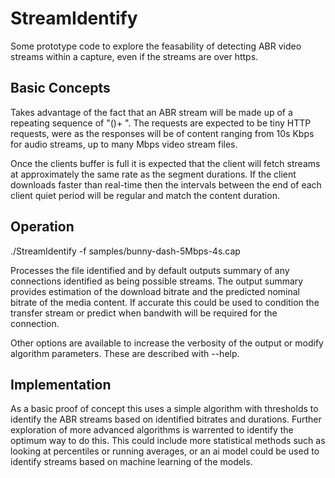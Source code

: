 # StreamIdentify

Some prototype code to explore the feasability of detecting ABR video streams within a capture, even if the streams are over https.

## Basic Concepts

Takes advantage of the fact that an ABR stream will be made up of a repeating sequence of "(<Request><Response>)+ <silence>".
The requests are expected to be tiny HTTP requests, were as the responses will be of content ranging from 10s Kbps for audio streams, 
up to many Mbps video stream files.

Once the clients buffer is full it is expected that the client will fetch streams at approximately the same rate as the segment durations.
If the client downloads faster than real-time then the intervals between the end of each client quiet period will be regular and match 
the content duration.

## Operation
./StreamIdentify -f samples/bunny-dash-5Mbps-4s.cap

Processes the file identified and by default outputs summary of any connections identified as being possible streams.
The output summary provides estimation of the download bitrate and the predicted nominal bitrate of the media content.
If accurate this could be used to condition the transfer stream or predict when bandwith will be required for the connection.

Other options are available to increase the verbosity of the output or modify algorithm parameters. These are described with --help.

## Implementation
As a basic proof of concept this uses a simple algorithm with thresholds to identify the ABR streams based on identified bitrates and durations.
Further exploration of more advanced algorithms is warrented to identify the optimum way to do this. This could include more statistical
methods such as looking at percentiles or running averages, or an ai model could be used to identify streams based on machine learning of
the models.
